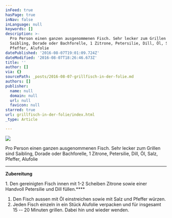 ```yaml
---
inFeed: true
hasPage: true
inNav: false
inLanguage: null
keywords: []
description: >-
  Pro Person einen ganzen ausgenommenen Fisch. Sehr lecker zum Grillen sind
  Saibling, Dorade oder Bachforelle, 1 Zitrone, Petersilie, Dill, Öl, Salz,
  Pfeffer, Alufolie
datePublished: '2016-08-07T19:01:09.724Z'
dateModified: '2016-08-07T18:26:46.673Z'
title: ''
author: []
via: {}
sourcePath: _posts/2016-08-07-grillfisch-in-der-folie.md
authors: []
publisher:
  name: null
  domain: null
  url: null
  favicon: null
starred: true
url: grillfisch-in-der-folie/index.html
_type: Article

---
```

![](https://the-grid-user-content.s3-us-west-2.amazonaws.com/26b0131f-ef10-404d-9db9-bf6928bad2b1.jpg)

Pro Person einen ganzen ausgenommenen Fisch. Sehr lecker zum Grillen sind Saibling, Dorade oder Bachforelle, 1 Zitrone, Petersilie, Dill, Öl, Salz, Pfeffer, Alufolie

****

**Zubereitung**

1\. Den gereinigten Fisch innen mit 1-2 Scheiben Zitrone sowie einer Handvoll Petersilie und Dill füllen.****

1. Den Fisch aussen mit Öl einstreichen sowie mit Salz und Pfeffer würzen.
2. Jeden Fisch einzeln in ein Stück Alufolie verpacken und für insgesamt 15 -- 20 Minuten grillen. Dabei hin und wieder wenden.